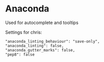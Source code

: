 # Anaconda
Used for autocomplete and tooltips

Settings for chris:
```
"anaconda_linting_behaviour": "save-only",
"anaconda_linting": false,
"anaconda_gutter_marks": false,
"pep8": false
```
	